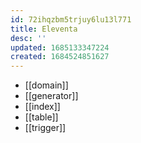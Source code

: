 ```yaml
---
id: 72ihqzbm5trjuy6lu13l771
title: Eleventa
desc: ''
updated: 1685133347224
created: 1684524851627
---
```


* [[domain]]
* [[generator]]
* [[index]]
* [[table]]
* [[trigger]]
